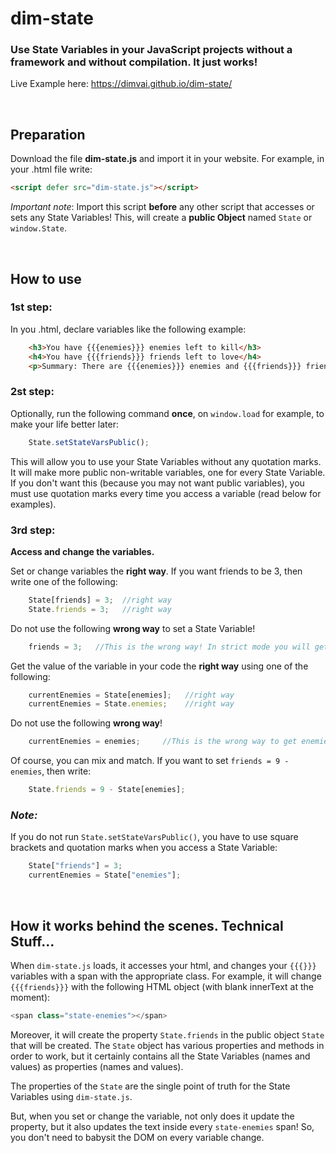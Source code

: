 # dim-state
 ### Use State Variables in your JavaScript projects without a framework and without compilation. It just works!
 Live Example here: https://dimvai.github.io/dim-state/

<br/>

## **Preparation**
Download the file **dim-state.js** and import it in your website. For example, in your .html file write:
```html
<script defer src="dim-state.js"></script>
```
_Important note_: Import this script **before** any other script that accesses or sets any State Variables!
This, will create a **public Object** named `State` or `window.State`. 


<br/>

## **How to use**


### **1st step:**
In you .html, declare variables like the following example:
```html
    <h3>You have {{{enemies}}} enemies left to kill</h3>
    <h4>You have {{{friends}}} friends left to love</h4>
    <p>Summary: There are {{{enemies}}} enemies and {{{friends}}} friends!</p>
```


### **2st step:**
Optionally, run the following command **once**, on ```window.load``` for example, to make your life better later:
```Javascript
    State.setStateVarsPublic();
```
This will allow you to use your State Variables without any quotation marks.
It will make more public non-writable variables, one for every State Variable.
If you don't want this (because you may not want public variables), you must use quotation marks every time you access a variable (read below for examples).


### **3rd step:**
**Access and change the variables.**

Set or change variables the **right way**. If you want friends to be 3, then write one of the following:
```JavaScript
    State[friends] = 3;  //right way
    State.friends = 3;   //right way
```
Do not use the following **wrong way** to set a State Variable!
```JavaScript
    friends = 3;   //This is the wrong way! In strict mode you will get an error. 
```

Get the value of the variable in your code the **right way** using one of the following:
```JavaScript
    currentEnemies = State[enemies];   //right way
    currentEnemies = State.enemies;    //right way    
```
Do not use the following **wrong way**!
```JavaScript
    currentEnemies = enemies;     //This is the wrong way to get enemies!
```

Of course, you can mix and match. If you want to set `friends = 9 - enemies`, then write:
```JavaScript
    State.friends = 9 - State[enemies];  
```


### _Note:_
If you do not run `State.setStateVarsPublic()`, you have to use square brackets and quotation marks when you access a State Variable:
```JavaScript
    State["friends"] = 3;
    currentEnemies = State["enemies"];
```

<br/>

## How it works behind the scenes. Technical Stuff...
When `dim-state.js` loads, it accesses your html, and changes your `{{{}}}` variables with a span with the appropriate class. For example, it will change `{{{friends}}}` with the following HTML object (with blank innerText at the moment):
```JavaScript
<span class="state-enemies"></span>
```
Moreover, it will create the property `State.friends` in the public object `State` that will be created. The `State` object has various properties and methods in order to work, but it certainly contains all the State Variables (names and values) as properties (names and values). 

The properties of the `State` are the single point of truth for the State Variables using `dim-state.js`.

But, when you set or change the variable, not only does it update the property, but it also updates the text inside every `state-enemies` span! So, you don't need to babysit the DOM on every variable change. 
